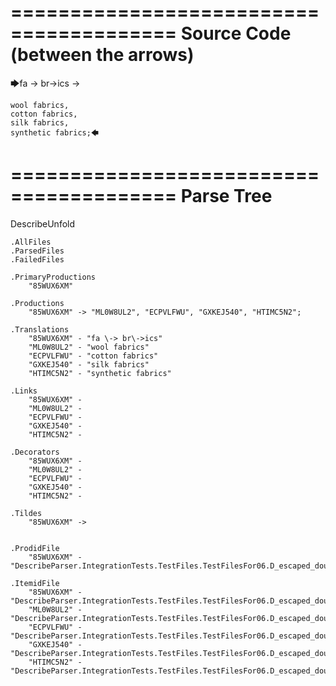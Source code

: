 ========================================
Source Code (between the arrows)
========================================

🡆fa \-> br\->ics ->

    wool fabrics,
    cotton fabrics,
    silk fabrics,
    synthetic fabrics;🡄

========================================
Parse Tree
========================================
DescribeUnfold

    .AllFiles
    .ParsedFiles
    .FailedFiles

    .PrimaryProductions
        "85WUX6XM" 

    .Productions
        "85WUX6XM" -> "ML0W8UL2", "ECPVLFWU", "GXKEJ540", "HTIMC5N2";

    .Translations
        "85WUX6XM" - "fa \-> br\->ics"
        "ML0W8UL2" - "wool fabrics"
        "ECPVLFWU" - "cotton fabrics"
        "GXKEJ540" - "silk fabrics"
        "HTIMC5N2" - "synthetic fabrics"

    .Links
        "85WUX6XM" - 
        "ML0W8UL2" - 
        "ECPVLFWU" - 
        "GXKEJ540" - 
        "HTIMC5N2" - 

    .Decorators
        "85WUX6XM" - 
        "ML0W8UL2" - 
        "ECPVLFWU" - 
        "GXKEJ540" - 
        "HTIMC5N2" - 

    .Tildes
        "85WUX6XM" -> 


    .ProdidFile
        "85WUX6XM" - "DescribeParser.IntegrationTests.TestFiles.TestFilesFor06.D_escaped_double_characters1.ds"

    .ItemidFile
        "85WUX6XM" - "DescribeParser.IntegrationTests.TestFiles.TestFilesFor06.D_escaped_double_characters1.ds"
        "ML0W8UL2" - "DescribeParser.IntegrationTests.TestFiles.TestFilesFor06.D_escaped_double_characters1.ds"
        "ECPVLFWU" - "DescribeParser.IntegrationTests.TestFiles.TestFilesFor06.D_escaped_double_characters1.ds"
        "GXKEJ540" - "DescribeParser.IntegrationTests.TestFiles.TestFilesFor06.D_escaped_double_characters1.ds"
        "HTIMC5N2" - "DescribeParser.IntegrationTests.TestFiles.TestFilesFor06.D_escaped_double_characters1.ds"

